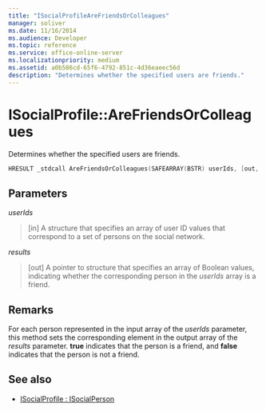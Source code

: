 ```yaml
---
title: "ISocialProfileAreFriendsOrColleagues"
manager: soliver
ms.date: 11/16/2014
ms.audience: Developer
ms.topic: reference
ms.service: office-online-server
ms.localizationpriority: medium
ms.assetid: a0b586cd-65f6-4792-851c-4d36eaeec56d
description: "Determines whether the specified users are friends."
---
```


# ISocialProfile::AreFriendsOrColleagues

Determines whether the specified users are friends.
  
```cpp
HRESULT _stdcall AreFriendsOrColleagues(SAFEARRAY(BSTR) userIds, [out, retval] SAFEARRAY(VARIANT_BOOL)* results);
```

## Parameters

_userIds_
  
> [in] A structure that specifies an array of user ID values that correspond to a set of persons on the social network.
    
_results_
  
> [out] A pointer to structure that specifies an array of Boolean values, indicating whether the corresponding person in the _userIds_ array is a friend. 
    
## Remarks

For each person represented in the input array of the  _userIds_ parameter, this method sets the corresponding element in the output array of the  _results_ parameter. **true** indicates that the person is a friend, and **false** indicates that the person is not a friend. 
  
## See also

- [ISocialProfile : ISocialPerson](isocialprofileisocialperson.md)

